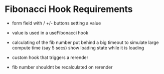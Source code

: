 # Fibonacci Hook Requirements

- form field with / +/- buttons setting a value
- value is used in a useFibonacci hook
- calculating of the fib number put behind a big timeout to simulate large compute time (say 5 secs)
    show loading state while it is loading
‌

- custom hook that triggers a rerender
- fib number shouldnt be recalculated on rerender